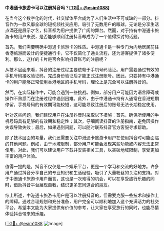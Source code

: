 **中港通卡旅游卡可以注册抖音吗？[[TG💪+ @esim1088](https://t.me/s/esim1088)]**

在当今这个数字化的时代，社交媒体平台成为了人们生活中不可或缺的一部分。抖音作为一款风靡全球的短视频社交应用，吸引了无数用户的眼球。无论是分享生活点滴还是展示才艺，抖音都为用户提供了广阔的舞台。然而，对于持有中港通卡旅游卡的用户来说，是否能够顺利注册抖音却成为了一个值得探讨的话题。

首先，我们需要明确中港通卡旅游卡的性质。中港通卡是一种专门为内地居民前往香港旅游而设计的便捷通行卡，它不仅简化了通关流程，还为游客提供了诸多便利。那么，这样的卡片是否会影响抖音账号的注册呢？

从技术层面来看，抖音的注册过程主要依赖于手机号码验证。用户需要通过有效的手机号码接收验证码，完成身份验证后才能正式注册账号。因此，只要持有中港通卡的用户能够正常使用香港地区的手机号码，理论上是完全可以注册抖音的。

然而，在实际操作中，可能会遇到一些挑战。例如，部分用户可能因为语言障碍或操作不熟悉而在注册过程中遇到困难。此外，由于中港通卡持有人通常在香港短期停留，手机号码的有效期可能较短，这可能导致注册后的账号无法长期稳定使用。

针对这些问题，我们建议用户在注册抖音时采取以下措施：首先，确保所使用的手机号码具有足够的有效期和稳定性；其次，仔细阅读抖音的注册指南，避免因操作失误导致失败；最后，如果遇到问题，可以随时联系抖音官方客服寻求帮助。

除了技术层面的考量，我们还需要关注中港通卡旅游卡用户在使用抖音时可能面临的其他问题。例如，由于地域限制，部分用户可能会发现某些功能或内容无法正常使用。对此，我们可以建议用户下载并安装相关工具，以突破地域限制，享受更加丰富的用户体验。

值得一提的是，抖音不仅仅是一个娱乐平台，更是一个学习和交流的好地方。许多用户通过抖音分享自己的专业知识和生活经验，吸引了大量粉丝的关注和支持。对于中港通卡旅游卡用户而言，这也是一次难得的机会，可以在享受旅行乐趣的同时，借助抖音平台展现自我，结识更多志同道合的朋友。

综上所述，中港通卡旅游卡用户是可以注册抖音的，但需要克服一些技术和操作上的障碍。通过合理规划和充分准备，用户完全可以顺利地加入这个充满活力的社交平台。希望本文能为大家提供有价值的参考，让大家在享受旅行的同时，也能尽情体验抖音带来的乐趣。

[[TG💪+ @esim1088](https://t.me/s/esim1088) ![Image](https://i.postimg.cc/4NQfJmqS/Snipaste-2025-05-13-00-14-12.png)]